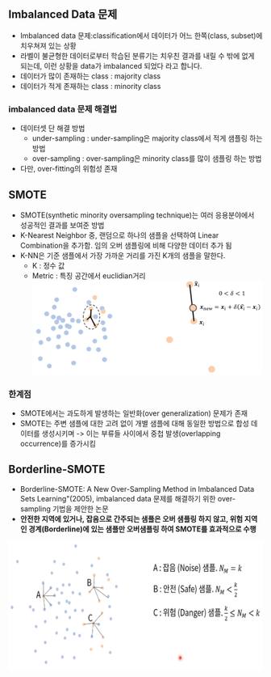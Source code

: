 ## Imbalanced Data 문제
- Imbalanced data 문제:classification에서 데이터가 어느 한쪽(class, subset)에 치우쳐져 있는 상황
- 라벨이 불균형한 데이터로부터 학습된 분류기는 치우친 결과를 내릴 수 밖에 없게 되는데, 이런 상황을 data가 imbalanced 되었다 라고 합니다.
- 데이터가 많이 존재하는 class : majority class
- 데이터가 적게 존재하는 class : minority class

### imbalanced data 문제 해결법
- 데이터셋 단 해결 방법
    - under-sampling : under-sampling은 majority class에서 적게 샘플링 하는 방법
    - over-sampling : over-sampling은 minority class를 많이 샘플링 하는 방법
- 다만, over-fitting의 위험성 존재

## SMOTE
- SMOTE(synthetic minority oversampling technique)는 여러 응용분야에서 성공적인 결과를 보여준 방법
- K-Nearest Neighbor 중, 랜덤으로 하나의 샘플을 선택하여 Linear Combination을 추가함. 임의 오버 샘플링에 비해 다양한 데이터 추가 됨
- K-NN은 기준 샘플에서 가장 가까운 거리를 가진 K개의 샘플을 말한다. 
    - K : 정수 값 
    - Metric : 특징 공간에서 euclidian거리
![SMOTE](img/SMOTE.png)

### 한계점
- SMOTE에서는 과도하게 발생하는 일반화(over generalization) 문제가 존재
- SMOTE는 주변 샘플에 대한 고려 없이 개별 샘플에 대해 동일한 방법으로 합성 데이터를 생성시키며 -> 이는 부류들 사이에서 중첩 발생(overlapping occurrence)를 증가시킴


## Borderline-SMOTE
- Borderline-SMOTE: A New Over-Sampling Method in Imbalanced Data Sets Learning"(2005), imbalanced data 문제를 해결하기 위한 over-sampling 기법을 제안한 논문 
- **안전한 지역에 있거나, 잡음으로 간주되는 샘플은 오버 샘플링 하지 않고, 위험 지역인 경계(Borderline)에 있는 샘플만 오버샘플링 하여 SMOTE를 효과적으로 수행**

![Border_SMOTE](img/Border_SMOTE.png)
